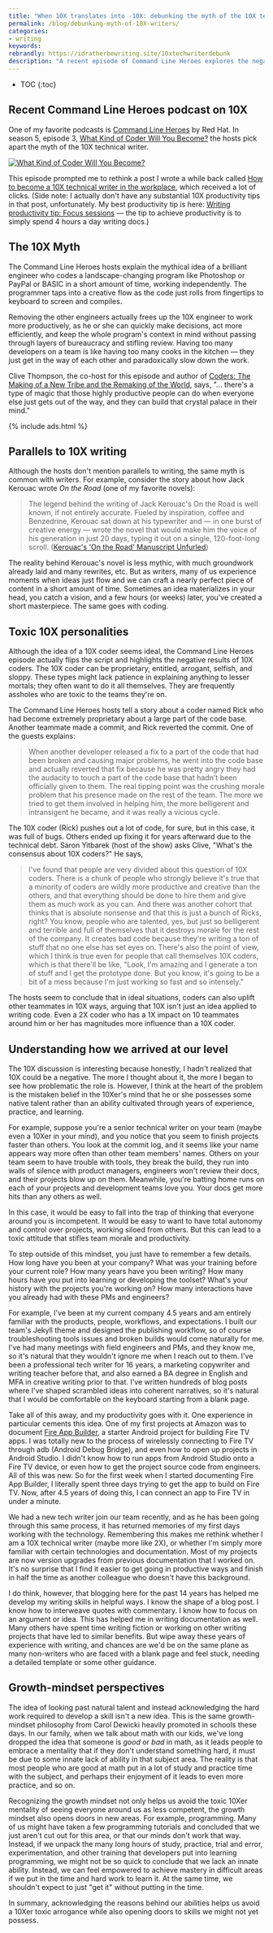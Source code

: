 ```yaml
---
title: "When 10X translates into -10X: debunking the myth of the 10X technical coder/writer"
permalink: /blog/debunking-myth-of-10X-writers/
categories:
- writing
keywords:
rebrandly: https://idratherbewriting.site/10xtechwriterdebunk
description: "A recent episode of Command Line Heroes explores the negatives of toxic 10X coders. I think a change in mindset to acknowledge how each of us climbed to our levels can help avoid some of the toxicity inherent in 10X."
---
```


* TOC
{:toc}

## Recent Command Line Heroes podcast on 10X

One of my favorite podcasts is [Command Line Heroes](https://www.redhat.com/en/command-line-heroes/) by Red Hat. In season 5, episode 3, [What Kind of Coder Will You Become?](https://www.redhat.com/en/command-line-heroes/season-5/what-kind-of-coder-will-you-become) the hosts pick apart the myth of the 10X technical writer.

<a href="https://www.redhat.com/en/command-line-heroes/season-5/what-kind-of-coder-will-you-become"><img src="https://s3.us-west-1.wasabisys.com/idbwmedia.com/images/commandlineheroes.png" alt="What Kind of Coder Will You Become?" /></a>

This episode prompted me to rethink a post I wrote a while back called [How to become a 10X technical writer in the workplace](/2019/02/07/how-to-become-a-10x-technical-writer-in-the-workplace/), which received a lot of clicks. (Side note: I actually don't have any substantial 10X productivity tips in that post, unfortunately. My best productivity tip is here: [Writing productivity tip: Focus sessions](/blog/writing-productivity-through-focus-sessions/) &mdash; the tip to achieve productivity is to simply spend 4 hours a day writing docs.)

## The 10X Myth

The Command Line Heroes hosts explain the mythical idea of a brilliant engineer who codes a landscape-changing program like Photoshop or PayPal or BASIC in a short amount of time, working independently. The programmer taps into a creative flow as the code just rolls from fingertips to keyboard to screen and compiles.

Removing the other engineers actually frees up the 10X engineer to work more productively, as he or she can quickly make decisions, act more efficiently, and keep the whole program's context in mind without passing through layers of bureaucracy and stifling review. Having too many developers on a team is like having too many cooks in the kitchen &mdash; they just get in the way of each other and paradoxically slow down the work.

Clive Thompson, the co-host for this episode and author of [Coders: The Making of a New Tribe and the Remaking of the World](https://www.amazon.com/gp/product/B07DBRNN1Z/), says, "... there's a type of magic that those highly productive people can do when everyone else just gets out of the way, and they can build that crystal palace in their mind."

{% include ads.html %}

## Parallels to 10X writing

Although the hosts don't mention parallels to writing, the same myth is common with writers. For example, consider the story about how Jack Kerouac wrote *On the Road* (one of my favorite novels):

> The legend behind the writing of Jack Kerouac's On the Road is well known, if not entirely accurate. Fueled by inspiration, coffee and Benzedrine, Kerouac sat down at his typewriter and &mdash; in one burst of creative energy &mdash; wrote the novel that would make him the voice of his generation in just 20 days, typing it out on a single, 120-foot-long scroll. ([Kerouac's 'On the Road' Manuscript Unfurled](https://www.npr.org/templates/story/story.php?storyId=11709924.))

The reality behind Kerouac's novel is less mythic, with much groundwork already laid and many rewrites, etc. But as writers, many of us experience moments when ideas just flow and we can craft a nearly perfect piece of content in a short amount of time. Sometimes an idea materializes in your head, you catch a vision, and a few hours (or weeks) later, you've created a short masterpiece. The same goes with coding.

## Toxic 10X personalities

Although the idea of a 10X coder seems ideal, the Command Line Heroes episode actually flips the script and highlights the negative results of 10X coders. The 10X coder can be proprietary, entitled, arrogant, selfish, and sloppy. These types might lack patience in explaining anything to lesser mortals; they often want to do it all themselves. They are frequently assholes who are toxic to the teams they're on.

The Command Line Heroes hosts tell a story about a coder named Rick who had become extremely proprietary about a large part of the code base. Another teammate made a commit, and Rick reverted the commit. One of the guests explains:

> When another developer released a fix to a part of the code that had been broken and causing major problems, he went into the code base and actually reverted that fix because he was pretty angry they had the audacity to touch a part of the code base that hadn't been officially given to them. The real tipping point was the crushing morale problem that his presence made on the rest of the team. The more we tried to get them involved in helping him, the more belligerent and intransigent he became, and it was really a vicious cycle.

The 10X coder (Rick) pushes out a lot of code, for sure, but in this case, it was full of bugs. Others ended up fixing it for years afterward due to the technical debt. Saron Yitbarek (host of the show) asks Clive, "What's the consensus about 10X coders?" He says,

> I've found that people are very divided about this question of 10X coders. There is a chunk of people who strongly believe it's true that a minority of coders are wildly more productive and creative than the others, and that everything should be done to hire them and give them as much work as you can. And there was another cohort that thinks that is absolute nonsense and that this is just a bunch of Ricks, right? You know, people who are talented, yes, but just so belligerent and terrible and full of themselves that it destroys morale for the rest of the company. It creates bad code because they're writing a ton of stuff that no one else has set eyes on. There's also the point of view, which I think is true even for people that call themselves 10X coders, which is that there'll be like, "Look, I'm amazing and I generate a ton of stuff and I get the prototype done. But you know, it's going to be a bit of a mess because I'm just working so fast and so intensely."

The hosts seem to conclude that in ideal situations, coders can also uplift other teammates in 10X ways, arguing that 10X isn't just an idea applied to writing code. Even a 2X coder who has a 1X impact on 10 teammates around him or her has magnitudes more influence than a 10X coder.

## Understanding how we arrived at our level

The 10X discussion is interesting because honestly, I hadn't realized that 10X could be a negative. The more I thought about it, the more I began to see how problematic the role is. However, I think at the heart of the problem is the mistaken belief in the 10Xer's mind that he or she possesses some native talent rather than an ability cultivated through years of experience, practice, and learning.

For example, suppose you're a senior technical writer on your team (maybe even a 10Xer in your mind), and you notice that you seem to finish projects faster than others. You look at the commit log, and it seems like your name appears way more often than other team members' names. Others on your team seem to have trouble with tools, they break the build, they run into walls of silence with product managers, engineers won't review their docs, and their projects blow up on them. Meanwhile, you're batting home runs on each of your projects and development teams love you. Your docs get more hits than any others as well.

In this case, it would be easy to fall into the trap of thinking that everyone around you is incompetent. It would be easy to want to have total autonomy and control over projects, working siloed from others. But this can lead to a toxic attitude that stifles team morale and productivity.

To step outside of this mindset, you just have to remember a few details. How long have you been at your company? What was your training before your current role? How many years have you been writing? How many hours have you put into learning or developing the toolset? What's your history with the projects you're working on? How many interactions have you already had with these PMs and engineers?

For example, I've been at my current company 4.5 years and am entirely familiar with the products, people, workflows, and expectations. I built our team's Jekyll theme and designed the publishing workflow, so of course troubleshooting tools issues and broken builds would come naturally for me. I've had many meetings with field engineers and PMs, and they know me, so it's natural that they wouldn't ignore me when I reach out to them. I've been a professional tech writer for 16 years, a marketing copywriter and writing teacher before that, and also earned a BA degree in English and MFA in creative writing prior to that. I've written hundreds of blog posts where I've shaped scrambled ideas into coherent narratives, so it's natural that I would be comfortable on the keyboard starting from a blank page.

Take all of this away, and my productivity goes with it. One experience in particular cements this idea. One of my first projects at Amazon was to document [Fire App Builder](https://developer.amazon.com/docs/fire-app-builder/overview.html), a starter Android project for building Fire TV apps. I was totally new to the process of wirelessly connecting to Fire TV through adb (Android Debug Bridge), and even how to open up projects in Android Studio. I didn't know how to run apps from Android Studio onto a Fire TV device, or even how to get the project source code from engineers. All of this was new. So for the first week when I started documenting Fire App Builder, I literally spent three days trying to get the app to build on Fire TV. Now, after 4.5 years of doing this, I can connect an app to Fire TV in under a minute.

We had a new tech writer join our team recently, and as he has been going through this same process, it has returned memories of my first days working with the technology. Remembering this makes me rethink whether I am a 10X technical writer (maybe more like 2X), or whether I'm simply more familiar with certain technologies and documentation. Most of my projects are now version upgrades from previous documentation that I worked on. It's no surprise that I find it easier to get going in productive ways and finish in half the time as another colleague who doesn't have this background.

I do think, however, that blogging here for the past 14 years has helped me develop my writing skills in helpful ways. I know the shape of a blog post. I know how to interweave quotes with commentary. I know how to focus on an argument or idea. This has helped me in writing documentation as well. Many others have spent time writing fiction or working on other writing projects that have led to similar benefits. But wipe away these years of experience with writing, and chances are we'd be on the same plane as many non-writers who are faced with a blank page and feel stuck, needing a detailed template or some other guidance.

## Growth-mindset perspectives

The idea of looking past natural talent and instead acknowledging the hard work required to develop a skill isn't a new idea. This is the same growth-mindset philosophy from Carol Dewicki heavily promoted in schools these days. In our family, when we talk about math with our kids, we've long dropped the idea that someone is *good* or *bad* in math, as it leads people to embrace a mentality that if they don't understand something hard, it must be due to some innate lack of ability in that subject area. The reality is that most people who are good at math put in a lot of study and practice time with the subject, and perhaps their enjoyment of it leads to even more practice, and so on.

Recognizing the growth mindset not only helps us avoid the toxic 10Xer mentality of seeing everyone around us as less competent, the growth mindset also opens doors in new areas. For example, programming. Many of us might have taken a few programming tutorials and concluded that we just aren't cut out for this area, or that our minds don't work that way. Instead, if we unpack the many long hours of study, practice, trial and error, experimentation, and other training that developers put into learning programming, we might not be so quick to conclude that we lack an innate ability. Instead, we can feel empowered to achieve mastery in difficult areas if we put in the time and hard work to learn it. At the same time, we shouldn't expect to just "get it" without putting in the time.

In summary, acknowledging the reasons behind our abilities helps us avoid a 10Xer toxic arrogance while also opening doors to skills we might not yet possess.
